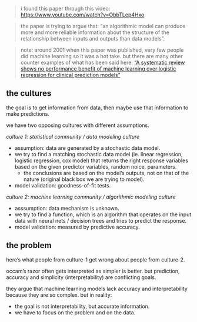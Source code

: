 > i found this paper through this video: https://www.youtube.com/watch?v=ObbTLep4Hxo

> the paper is trying to argue that: “an algorithmic model can produce more and more reliable information about the structure of the relationship between inputs and outputs than data models”.

> note: around 2001 when this paper was published, very few people did machine learning so it was a hot take. but there are many other counter examples of what has been said here: [“A systematic review shows no performance benefit of machine learning over logistic regression for clinical prediction models”](https://pubmed.ncbi.nlm.nih.gov/30763612/)

## the cultures

the goal is to get information from data, then maybe use that information to make predictions.

we have two opposing cultures with different assumptions.

_culture 1: statistical community / data modeling culture_

- assumption: data are generated by a stochastic data model.
- we try to find a matching stochastic data model (ie. linear regression, logistic regression, cox model) that returns the right response variables based on the given predictor variables, random noice, parameters.
	- the conclusions are based on the model’s outputs, not on that of the nature (original black box we are trying to model).
- model validation: goodness-of-fit tests.

_culture 2: machine learning community / algorithmic modeling culture_

- asssumption: data mechanism is unknown.
- we try to find a function, which is an algorithm that operates on the input data with neural nets / decision trees and tries to predict the response.
- model validation: measured by predictive accuracy.

## the problem

here’s what people from culture-1 get wrong about people from culture-2.

occam’s razor often gets interpreted as simpler is better. but prediction, accuracy and simplicity (interpretability) are conflicting goals. 

they argue that machine learning models lack accuracy and interpretability because they are so complex. but in reality:

- the goal is not interpretability, but accurate information.
- we have to focus on the problem and on the data.
